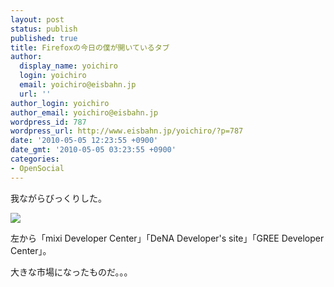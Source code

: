 ```yaml
---
layout: post
status: publish
published: true
title: Firefoxの今日の僕が開いているタブ
author:
  display_name: yoichiro
  login: yoichiro
  email: yoichiro@eisbahn.jp
  url: ''
author_login: yoichiro
author_email: yoichiro@eisbahn.jp
wordpress_id: 787
wordpress_url: http://www.eisbahn.jp/yoichiro/?p=787
date: '2010-05-05 12:23:55 +0900'
date_gmt: '2010-05-05 03:23:55 +0900'
categories:
- OpenSocial
---
```


我ながらびっくりした。

[![](http://www.eisbahn.jp/yoichiro/images/2010/05/tabs-300x10.gif)](http://www.eisbahn.jp/yoichiro/images/2010/05/tabs.gif)

左から「mixi Developer Center」「DeNA Developer's site」「GREE Developer Center」。

大きな市場になったものだ。。。

